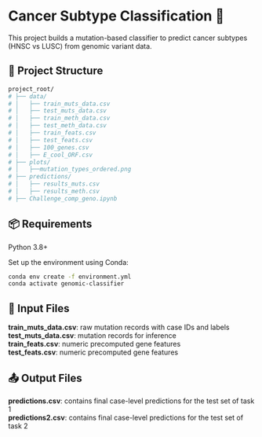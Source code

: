 # Cancer Subtype Classification 🧬

This project builds a mutation-based classifier to predict cancer subtypes (HNSC vs LUSC) from genomic variant data.
## 🔧 Project Structure
```bash
project_root/
# ├── data/
# │   ├── train_muts_data.csv
# │   ├── test_muts_data.csv
# │   ├── train_meth_data.csv
# │   ├── test_meth_data.csv
# │   ├── train_feats.csv
# │   ├── test_feats.csv
# │   ├── 100_genes.csv
# │   ├── E_cool_ORF.csv
# ├── plots/
# │   ├──mutation_types_ordered.png
# ├── predictions/
# │   ├── results_muts.csv
# │   ├── results_meth.csv
# ├── Challenge_comp_geno.ipynb
```

## 📦 Requirements
Python 3.8+

Set up the environment using Conda:

```bash
conda env create -f environment.yml
conda activate genomic-classifier
```

## 📁 Input Files
**train_muts_data.csv**: raw mutation records with case IDs and labels<br>
**test_muts_data.csv**: mutation records for inference<br>
**train_feats.csv**: numeric precomputed gene features<br>
**test_feats.csv**: numeric precomputed gene features<br>

## 📤 Output Files
**predictions.csv**: contains final case-level predictions for the test set of task 1<br>
**predictions2.csv**: contains final case-level predictions for the test set of task 2
